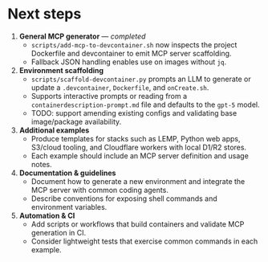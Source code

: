# Next steps

1. **General MCP generator** — *completed*
   - `scripts/add-mcp-to-devcontainer.sh` now inspects the project Dockerfile and devcontainer to emit MCP server scaffolding.
   - Fallback JSON handling enables use on images without `jq`.
2. **Environment scaffolding**
   - `scripts/scaffold-devcontainer.py` prompts an LLM to generate or update a `.devcontainer`, `Dockerfile`, and `onCreate.sh`.
   - Supports interactive prompts or reading from a `containerdescription-prompt.md` file and defaults to the `gpt-5` model.
   - TODO: support amending existing configs and validating base image/package availability.
3. **Additional examples**
   - Produce templates for stacks such as LEMP, Python web apps, S3/cloud tooling, and Cloudflare workers with local D1/R2 stores.
   - Each example should include an MCP server definition and usage notes.
4. **Documentation & guidelines**
   - Document how to generate a new environment and integrate the MCP server with common coding agents.
   - Describe conventions for exposing shell commands and environment variables.
5. **Automation & CI**
   - Add scripts or workflows that build containers and validate MCP generation in CI.
   - Consider lightweight tests that exercise common commands in each example.
